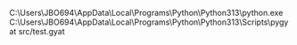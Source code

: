 C:\Users\JBO694\AppData\Local\Programs\Python\Python313\python.exe C:\Users\JBO694\AppData\Local\Programs\Python\Python313\Scripts\pygyat src/test.gyat